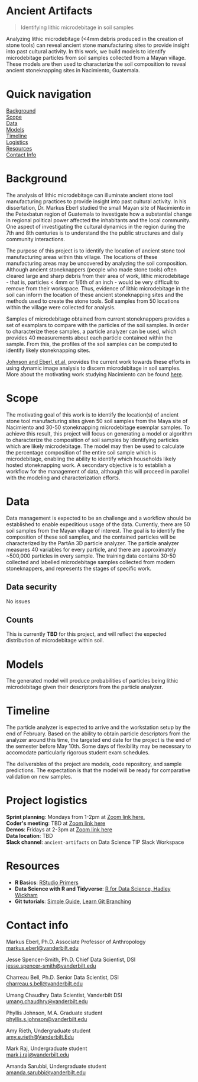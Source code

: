 # Ancient Artifacts
> Identifying lithic microdebitage in soil samples

Analyzing lithic microdebitage (<4mm debris produced in the creation of stone tools) can reveal ancient stone manufacturing sites to provide insight into past cultural activity.  In this work, we build models to identify microdebitage particles from soil samples collected from a Mayan village.  These models are then used to characterize the soil composition to reveal ancient stoneknapping sites in Nacimiento, Guatemala.

# Quick navigation
[Background](#background)  
[Scope](#scope)  
[Data](#data)  
[Models](#models)  
[Timeline](#timeline)  
[Logistics](#project-logistics)  
[Resources](#resources)  
[Contact Info](#contact-info)  

# Background  

The analysis of lithic microdebitage can illuminate ancient stone tool manufacturing practices to provide insight into past cultural activity.  In his dissertation, Dr. Markus Eberl studied the small Mayan site of Nacimiento in the Petexbatun region of Guatemala to investigate how a substantial change in regional political power affected the inhabitants and the local community.  One aspect of investigating the cultural dynamics in the region during the 7th and 8th centuries is to understand the the public structures and daily community interactions.

The purpose of this project is to identify the location of ancient stone tool manufacturing areas within this village.  The locations of these manufacturing areas may be uncovered by analyzing the soil composition.  Although ancient stoneknappers (people who made stone tools) often cleared large and sharp debris from their area of work, lithic microdebitage - that is, particles < 4mm or 1/6th of an inch - would be very difficult to remove from their workspace.  Thus, evidence of lithic microdebitage in the soil can inform the location of these ancient stoneknapping sites and the methods used to create the stone tools.  Soil samples from 50 locations within the village were collected for analysis.

Samples of microdebitage obtained from current stoneknappers provides a set of examplars to compare with the particles of the soil samples.  In order to characterize these samples, a particle analyzer can be used, which provides 40 measurements about each particle contained within the sample.  From this, the profiles of the soil samples can be computed to identify likely stoneknapping sites.

[Johnson and Eberl, et.al.](https://www.tandfonline.com/doi/full/10.1080/01977261.2020.1860351) provides the current work towards these efforts in using dynamic image analysis to discern microdebitage in soil samples.  More about the motivating work studying Nacimiento can be found [here](nsf.gov/awardsearch/showAward?AWD_ID=0514563).

# Scope

The motivating goal of this work is to identify the location(s) of ancient stone tool manufacturing sites given 50 soil samples from the Maya site of Nacimiento and 30-50 stoneknapping microdebitage exemplar samples.  To achieve this result, this project will focus on generating a model or algorithm to characterize the composition of soil samples by identifying particles which are likely microdebitage.  The model may then be used to calculate the percentage composition of the entire soil sample which is microdebitage, enabling the ability to identify which households likely hosted stoneknapping work.  A secondary objective is to establish a workflow for the management of data, although this will proceed in parallel with the modeling and characterization efforts.

# Data

Data management is expected to be an challenge and a workflow should be established to enable expeditious usage of the data.  Currently, there are 50 soil samples from the Mayan village of interest.  The goal is to identify the composition of these soil samples, and the contained particles will be characterized by the PartAn 3D particle analyzer.  The particle analyzer measures 40 variables for every particle, and there are approximately ~500,000 particles in every sample.  The training data contains 30-50 collected and labelled microdebitage samples collected from modern stoneknappers, and represents the stages of specific work.

## Data security

No issues

## Counts

This is currently **TBD** for this project, and will reflect the expected distribution of microdebitage within soil.

# Models

The generated model will produce probabilities of particles being lithic microdebitage given their descriptors from the particle analyzer.

# Timeline

The particle analyzer is expected to arrive and the workstation setup by the end of February.  Based on the ability to obtain particle descriptors from the analyzer around this time, the targeted end date for the project is the end of the semester before May 10th.  Some days of flexibility may be necessary to accomodate particularly rigorous student exam schedules.

The deliverables of the project are models, code repository, and sample predictions.  The expectation is that the model will be ready for comparative validation on new samples.

# Project logistics

**Sprint planning**: Mondays from 1-2pm  at [Zoom link here.](https://vanderbilt.zoom.us/j/98991315219?pwd=YkhaaVdmcWFoblFEN3JLeTlaR1d2UT09&from=addon)  
**Coder's meeting**: TBD  at [Zoom link here](https://vanderbilt.zoom.us/j/98991315219?pwd=YkhaaVdmcWFoblFEN3JLeTlaR1d2UT09&from=addon)  
**Demos**: Fridays at 2-3pm at [Zoom link here](https://vanderbilt.zoom.us/j/93451251344?pwd=UzVMbEdpYS83K2o1bk9QSEd4NldzQT09&from=addon)  
**Data location**:  TBD  
**Slack channel**:  `ancient-artifacts` on Data Science TIP Slack Workspace 

# Resources

* **R Basics**: [RStudio Primers](https://rstudio.cloud/learn/primers/)
* **Data Science with R and Tidyverse**: [R for Data Science, Hadley Wickham](https://r4ds.had.co.nz/)
* **Git tutorials**: [Simple Guide](https://rogerdudler.github.io/git-guide/), [Learn Git Branching](https://learngitbranching.js.org/?locale=en_US)

# Contact info

Markus Eberl, Ph.D.  Associate Professor of Anthropology  
markus.eberl@vanderbilt.edu

Jesse Spencer-Smith, Ph.D.  Chief Data Scientist, DSI  
jesse.spencer-smith@vanderbilt.edu

Charreau Bell, Ph.D.  Senior Data Scientist, DSI  
charreau.s.bell@vanderbilt.edu

Umang Chaudhry  Data Scientist, Vanderbilt DSI  
umang.chaudhry@vanderbilt.edu

Phyllis Johnson, M.A. Graduate student  
phyllis.s.johnson@vanderbilt.edu   

Amy Rieth, Undergraduate student  
amy.e.rieth@Vanderbilt.Edu

Mark Raj, Undergraduate student  
mark.j.raj@vanderbilt.edu

Amanda Sarubbi, Undergraduate student  
amanda.sarubbi@vanderbilt.edu
